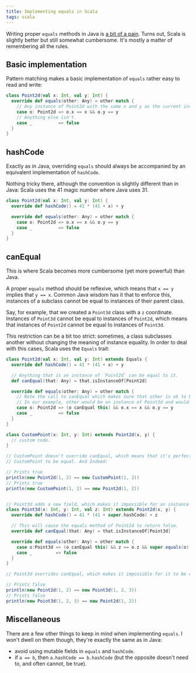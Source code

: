 ```yaml
---
title: Implementing equals in Scala
tags: scala
---
```

Writing proper `equals` methods in Java is
[a bit of a pain](http://stackoverflow.com/questions/27581/overriding-equals-and-hashcode-in-java). Turns out, Scala
is slightly better but still somewhat cumbersome. It's mostly a matter of remembering all the rules.

<!--more-->

## Basic implementation
Pattern matching makes a basic implementation of `equals` rather easy to read and write:
```scala
class Point2d(val x: Int, val y: Int) {
  override def equals(other: Any) = other match {
    // Any instance of Point2d with the same x and y as the current instance is equal to it.
    case o: Point2d => o.x == x && o.y == y
    // Anything else isn't.
    case _          => false
  }
}
```

## hashCode
Exactly as in Java, overriding `equals` should always be accompanied by an equivalent implementation of `hashCode`.

Nothing tricky there, although the convention is slightly different than in Java: Scala uses the 41 magic number where
Java uses 31.
```scala
class Point2d(val x: Int, val y: Int) {
  override def hashCode() = 41 * (41 + x) + y

  override def equals(other: Any) = other match {
    case o: Point2d => o.x == x && o.y == y
    case _          => false
  }
}
```

## canEqual
This is where Scala becomes more cumbersome (yet more powerful) than Java.

A proper `equals` method should be reflexive, which means that `x == y` implies that `y == x`. Common Java wisdom has
it that to enforce this, instances of a subclass cannot be equal to instances of their parent class.

Say, for example, that we created a `Point3d` class with a `z` coordinate. Instances of `Point3d` cannot be equal to
instances of `Point2d`, which means that instances of `Point2d` cannot be equal to instances of `Point3d`.

This restriction can be a bit too strict: sometimes, a class subclasses another without changing the meaning of
instance equality. In order to deal with this cases, Scala uses the `Equals` trait:
```scala
class Point2d(val x: Int, val y: Int) extends Equals {
  override def hashCode() = 41 * (41 + x) + y

  // Anything that is an instance of `Point2d` can be equal to it.
  def canEqual(that: Any) = that.isInstanceOf[Point2d]

  override def equals(other: Any) = other match {
    // Note the call to canEqual which makes sure that other is ok to be compared with this.
    // In our example, other would be an instance of Point3d and would refuse the comparison.
    case o: Point2d => (o canEqual this) && o.x == x && o.y == y
    case _          => false
  }
}

class CustomPoint(x: Int, y: Int) extends Point2d(x, y) {
  // custom code.
}

// CustomPoint doesn't override canEqual, which means that it's perfectly possible for an instance of Point2d and
// CustomPoint to be equal. And Indeed:

// Prints true
println(new Point2d(1, 2) == new CustomPoint(1, 2))
// Prints true
println(new CustomPoint(1, 2) == new Point2d(1, 2))


// Point3d adds a new field, which makes it impossible for an instance of Point2d and Point3d to be equal.
class Point3d(x: Int, y: Int, val z: Int) extends Point2d(x, y) {
  override def hashCode() = 41 * (41 + super.hashCode) + z

  // This will cause the equals method of Point2d to return false.
  override def canEqual(that: Any) = that.isInstanceOf[Point3d]

  override def equals(other: Any) = other match {
    case o:Point3d => (o canEqual this) && z == o.z && super.equals(o)
    case _         => false
  }
}

// Point3d overrides canEqual, which makes it impossible for it to be equal to instances of Point2d. And indeed:

// Prints false
println(new Point2d(1, 2) == new Point3d(1, 2, 3))
// Prints false
println(new Point3d(1, 2, 3) == new Point2d(1, 2))
```

## Miscellaneous
There are a few other things to keep in mind when implementing `equals`. I won't dwell on them though, they're exactly
the same as in Java:

* avoid using mutable fields in `equals` and `hashCode`.
* if `a == b`, then `a.hashCode == b.hashCode` (but the opposite doesn't need to, and often cannot, be true).
